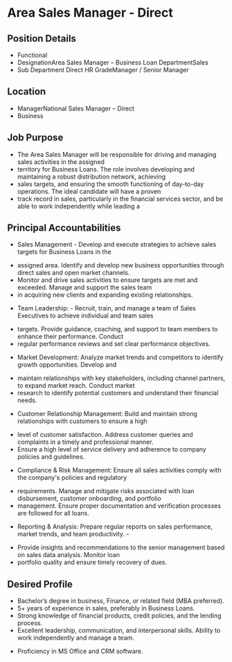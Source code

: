 # Area Sales Manager - Direct

## Position Details

* Functional
* DesignationArea Sales Manager – Business Loan DepartmentSales
* Sub Department Direct HR GradeManager / Senior Manager

## Location

* ManagerNational  Sales  Manager  –  Direct
* Business

## Job Purpose

* The Area Sales Manager will be responsible for driving and managing sales activities in the assigned
* territory for Business Loans. The role involves developing and maintaining a robust distribution network, achieving
* sales targets, and ensuring the smooth functioning of day-to-day operations. The ideal candidate will have a proven
* track record in sales, particularly in the financial services sector, and be able to work independently while leading a

## Principal Accountabilities

- Sales Management - Develop and execute strategies to achieve sales targets for Business Loans in the
* assigned area. Identify and develop new business opportunities through direct sales and open market channels.
* Monitor and drive sales activities to ensure targets are met and exceeded. Manage and support the sales team
* in acquiring new clients and expanding existing relationships.
- Team Leadership: - Recruit, train, and manage a team of Sales Executives to achieve individual and team sales
* targets. Provide guidance, coaching, and support to team members to enhance their performance. Conduct
* regular performance reviews and set clear performance objectives.
- Market Development: Analyze market trends and competitors to identify growth opportunities. Develop and
* maintain relationships with key stakeholders, including channel partners, to expand market reach. Conduct market
* research to identify potential customers and understand their financial needs.
- Customer Relationship Management: Build and maintain strong relationships with customers to ensure a high
* level of customer satisfaction. Address customer queries and complaints in a timely and professional manner.
* Ensure a high level of service delivery and adherence to company policies and guidelines.
- Compliance & Risk Management: Ensure all sales activities comply with the company's policies and regulatory
* requirements. Manage and mitigate risks associated with loan disbursement, customer onboarding, and portfolio
* management. Ensure proper documentation and verification processes are followed for all loans.
- Reporting & Analysis: Prepare regular reports on sales performance, market trends, and team productivity. -
* Provide insights and recommendations to the senior management based on sales data analysis. Monitor loan
* portfolio quality and ensure timely recovery of dues.

## Desired Profile

- Bachelor’s degree in business, Finance, or related field (MBA preferred).
- 5+ years of experience in sales, preferably in Business Loans.
- Strong knowledge of financial products, credit policies, and the lending process.
- Excellent leadership, communication, and interpersonal skills. Ability to work independently and manage a team.
* Proficiency in MS Office and CRM software.
